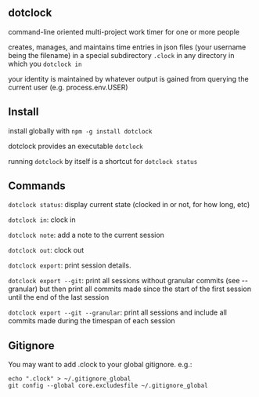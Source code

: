 dotclock
---

command-line oriented multi-project work timer for one or more people 

creates, manages, and maintains time entries in json files (your username being the filename) in a special subdirectory `.clock` in any directory in which you `dotclock in`

your identity is maintained by whatever output is gained from querying the current user (e.g. process.env.USER)

## Install

install globally with `npm -g install dotclock`

dotclock provides an executable `dotclock`

running `dotclock` by itself is a shortcut for `dotclock status`

## Commands

`dotclock status`: display current state (clocked in or not, for how long, etc)

`dotclock in`: clock in

`dotclock note`: add a note to the current session

`dotclock out`: clock out

`dotclock export`: print session details.

`dotclock export --git`: print all sessions without granular commits (see --granular) but then print all commits made since the start of the first session until the end of the last session

`dotclock export --git --granular`: print all sessions and include all commits made during the timespan of each session

## Gitignore

You may want to add .clock to your global gitignore. e.g.:

```
echo ".clock" > ~/.gitignore_global
git config --global core.excludesfile ~/.gitignore_global
```
